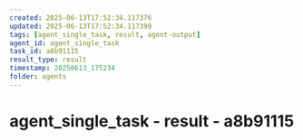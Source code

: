 ```yaml
---
created: 2025-06-13T17:52:34.117376
updated: 2025-06-13T17:52:34.117399
tags: [agent_single_task, result, agent-output]
agent_id: agent_single_task
task_id: a8b91115
result_type: result
timestamp: 20250613_175234
folder: agents
---
```


# agent_single_task - result - a8b91115

